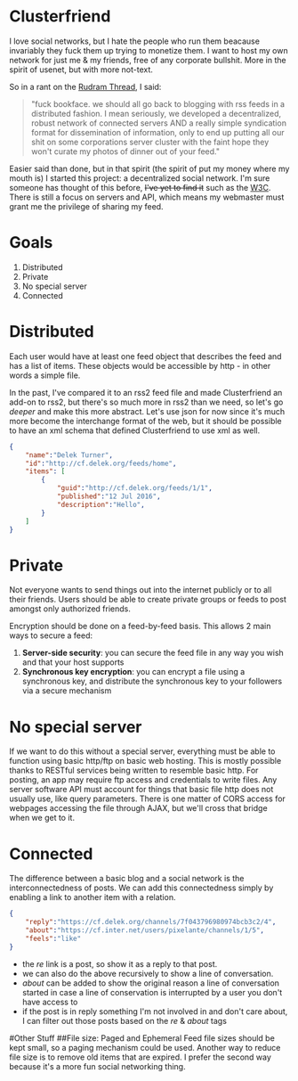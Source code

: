 # Clusterfriend
I love social networks, but I hate the people who run them beacause invariably they fuck them up trying to monetize them. I want to host my own network for just me & my friends, free of any corporate bullshit. More in the spirit of usenet, but with more not-text.

So in a rant on the [Rudram Thread](https://www.facebook.com/chris.rudram/posts/10153870108165247), I said:

>"fuck bookface. we should all go back to blogging with rss feeds in a distributed fashion. I mean seriously, we developed a decentralized, robust network of connected servers AND a really simple syndication format for dissemination of information, only to end up putting all our shit on some corporations server cluster with the faint hope they won't curate my photos of dinner out of your feed."

Easier said than done, but in that spirit (the spirit of put my money where my mouth is) I started this project: a decentralized social network. I'm sure someone has thought of this before, <del>I've yet to find it</del> such as the [W3C](http://www.w3.org/Social/WG). There is still a focus on servers and API, which means my webmaster must grant me the privilege of sharing my feed.

# Goals
1. Distributed
3. Private
2. No special server
4. Connected

# Distributed
Each user would have at least one feed object that describes the feed and has a list of items. These objects would be accessible by http - in other words a simple file.

In the past, I've compared it to an rss2 feed file and made Clusterfriend an add-on to rss2, but there's so much more in rss2 than we need, so let's go *deeper* and make this more abstract. Let's use json for now since it's much more become the interchange format of the web, but it should be possible to have an xml schema that defined Clusterfriend to use xml as well. 


```json
{
    "name":"Delek Turner",
    "id":"http://cf.delek.org/feeds/home",
    "items": [
        {
            "guid":"http://cf.delek.org/feeds/1/1",
            "published":"12 Jul 2016",
            "description":"Hello",
        }
    ]
}
 ```
# Private
Not everyone wants to send things out into the internet publicly or to all their friends. Users should be able to create private groups or feeds to post amongst only authorized friends.

Encryption should be done on a feed-by-feed basis. This allows 2 main ways to secure a feed:
1. **Server-side security**: you can secure the feed file in any way you wish and that your host supports
2. **Synchronous key encryption**: you can encrypt a file using a synchronous key, and distribute the synchronous key to your followers via a secure mechanism

# No special server
If we want to do this without a special server, everything must be able to function using basic http/ftp on basic web hosting. This is mostly possible thanks to RESTful services being written to resemble basic http. For posting, an app may require ftp access and credentials to write files. Any server software API must account for things that basic file http does not usually use, like query parameters. There is one matter of CORS access for webpages accessing the file through AJAX, but we'll cross that bridge when we get to it.

# Connected
The difference between a basic blog and a social network is the interconnectedness of posts. We can add this connectedness simply by enabling a link to another item with a relation.
```json
{
    "reply":"https://cf.delek.org/channels/7f043796980974bcb3c2/4",
    "about":"https://cf.inter.net/users/pixelante/channels/1/5",
    "feels":"like"
}
```
- the *re* link is a post, so show it as a reply to that post.
- we can also do the above recursively to show a line of conversation.
- *about* can be added to show the original reason a line of conversation started in case a line of conservation is interrupted by a user you don't have access to
- if the post is in reply something I'm not involved in and don't care about, I can filter out those posts based on the *re* & *about* tags

#Other Stuff
##File size: Paged and Ephemeral
Feed file sizes should be kept small, so a paging mechanism could be used. Another way to reduce file size is to remove old items that are expired. I prefer the second way because it's a more fun social networking thing.